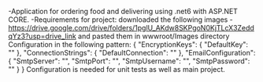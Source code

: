 -Application for ordering food and delivering using .net6 with ASP.NET CORE.
-Requirements for project:
downloaded the following images - https://drive.google.com/drive/folders/1pglU_AKdw8SKPgoN0KjTLcX3ZeddqYz3?usp=drive_link and pasted them in wwwroot/Images directory
Configuration in the following pattern:
{
  "EncryptionKeys": {
    "DefaultKey": ""
  },
  "ConnectionStrings": {
    "DefaultConnection": ""
  },
  "EmailConfiguration": {
    "SmtpServer": "",
    "SmtpPort": "",
    "SmtpUsername": "",
    "SmtpPassword": ""
  }
}
Configuration is needed for unit tests as well as main project.

